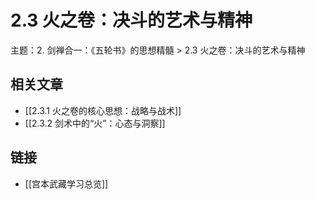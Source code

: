 # 2.3 火之卷：决斗的艺术与精神

主题：2. 剑禅合一：《五轮书》的思想精髓 > 2.3 火之卷：决斗的艺术与精神

## 相关文章

- [[2.3.1 火之卷的核心思想：战略与战术]]
- [[2.3.2 剑术中的“火”：心态与洞察]]

## 链接

- [[宫本武藏学习总览]]
